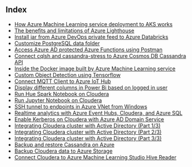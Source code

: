## Index

* [How Azure Machine Learning service deployment to AKS works](amlKubernetesDeployment)
* [The benefits and limitations of Azure Lighthouse](azureLighthouse)
* [Install jar from Azure DevOps private feed to Azure Databricks](installJarFromADOFeedToAzureDatabricks)
* [Customize PostgreSQL data folder](postgresSetup)
* [Access Azure AD protected Azure Functions using Postman](postmanAzureFunctions)
* [Connect cqlsh and cassandra-stress to Azure Cosmos DB Cassandra API](cqlshCosmosDB)
* [Inside the Docker image built by Azure Machine Learning service](amlDockerImage)
* [Custom Object Detection using Tensorflow](tfObjectDetection)
* [Connect MQTT Client to Azure IoT Hub](mqttIoTHub)
* [Display different columns in Power Bi based on logged in user](powerbiUserBasedColumn)
* [Run Hue Spark Notebook on Cloudera](MSDNBlogs/Run%20Hue%20Spark%20Notebook%20on%20Cloudera.html)
* [Run Jupyter Notebook on Cloudera](MSDNBlogs/Run%20Jupyter%20Notebook%20on%20Cloudera.html)
* [SSH tunnel to endpoints in Azure VNet from Windows](MSDNBlogs/SSH%20tunnel%20to%20endpoints%20in%20Azure%20VNet%20from%20Windows.html)
* [Realtime analytics with Azure Event Hubs, Cloudera, and Azure SQL](MSDNBlogs/Real%20Time%20Analytics%20with%20Azure%20Event%20Hubs,%20Cloudera,%20and%20Azure%20SQL.html)
* [Enable Kerberos on Cloudera with Azure AD Domain Service](MSDNBlogs/Enable%20Kerberos%20on%20Cloudera%20with%20Azure%20AD%20Domain%20Service.html)
* [Integrating Cloudera cluster with Active Directory (Part 1/3)](MSDNBlogs/Integrating%20Cloudera%20cluster%20with%20Active%20Directory%20(Part%2013).html)
* [Integrating Cloudera cluster with Active Directory (Part 2/3)](MSDNBlogs/Integrating%20Cloudera%20cluster%20with%20Active%20Directory%20(Part%2023).html)
* [Integrating Cloudera cluster with Active Directory (Part 3/3)](MSDNBlogs/Integrating%20Cloudera%20cluster%20with%20Active%20Directory%20(Part%2033).html)
* [Backup and restore Cassandra on Azure](MSDNBlogs/Backup%20and%20Restore%20Cassandra%20on%20Azure.html)
* [Backup Cloudera data to Azure Storage](MSDNBlogs/Backup%20Cloudera%20data%20to%20Azure%20Storage.html)
* [Connect Cloudera to Azure Machine Learning Studio Hive Reader](MSDNBlogs/Connect%20Cloudera%20to%20Azure%20ML%20Hive%20Reader.html)
